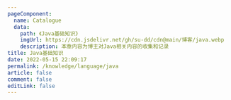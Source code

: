 ```yaml
---
pageComponent:
  name: Catalogue
  data:
    path: 《Java基础知识》
    imgUrl: https://cdn.jsdelivr.net/gh/su-dd/cdn@main/博客/java.webp
    description: 本章内容为博主对Java相关内容的收集和记录
title: Java基础知识
date: 2022-05-15 22:09:17
permalink: /knowledge/language/java
article: false
comment: false
editLink: false
---
```

